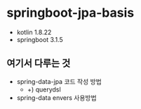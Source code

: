 # springboot-jpa-basis
* kotlin 1.8.22 
* springboot 3.1.5

## 여기서 다루는 것
* spring-data-jpa 코드 작성 방법
  * +) querydsl
* spring-data envers 사용방법